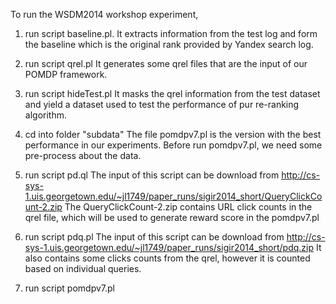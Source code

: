 To run the WSDM2014 workshop experiment,

1) run script baseline.pl.
  It extracts information from the test log and form the baseline which is the original rank provided by Yandex search log.
  
2) run script qrel.pl
  It generates some qrel files that are the input of our POMDP framework.
  
3) run script hideTest.pl
   It masks the qrel information from the test dataset and yield a dataset used to test the performance of pur re-ranking algorithm.
  
4) cd into folder "subdata"
   The file pomdpv7.pl is the version with the best performance in our experiments. Before run pomdpv7.pl, we need some pre-process about the data.

5) run script pd.ql
   The input of this script can be download from http://cs-sys-1.uis.georgetown.edu/~jl1749/paper_runs/sigir2014_short/QueryClickCount-2.zip
   The QueryClickCount-2.zip contains URL click counts in the qrel file, which will be used to generate reward score in the pomdpv7.pl
   
6) run script pdq.pl
   The input of this script can be download from http://cs-sys-1.uis.georgetown.edu/~jl1749/paper_runs/sigir2014_short/pdq.zip 
   It also contains some clicks counts from the qrel, however it is counted based on individual queries.
   
7) run script pomdpv7.pl



 
